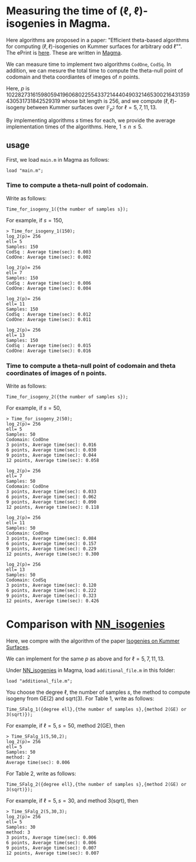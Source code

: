 # Measuring the time of $(\ell,\ell)$-isogenies in Magma.


Here algorithms are proposed in a paper: "Efficient theta-based algorithms for computing $(\ell,\ell)$-isogenies on Kummer surfaces for arbitrary odd $\ell$"". The ePrint is [here](https://eprint.iacr.org/2024/1519). 
These are written in [Magma](http://magma.maths.usyd.edu.au/magma/).


We can measure time to implement two algorithms $\mathtt{CodOne}$, $\mathtt{CodSq}$.
In addition, we can mesure the total time to compute the theta-null point of codomain and theta coordiantes of imeges of $n$ points.

Here, $p$ is 102282731615980594196068022554337214440490321465300216431359430531731842529319 whose bit length is 256, 
and we compute $(\ell,\ell)$-isogeny between Kummer surfaces over $\mathbb{F}_{p^2}$ for $\ell=5,7,11,13$.


By implementing algorithms $s$ times for each, we provide the average implementation times of the algorithms. Here, $1\le n\le 5$. 

## usage

First, we load ```main.m```  in Magma as follows:
```
load "main.m";
```

### Time to compute a theta-null point of codomain.

Write as follows:
```
Time_for_isogeny_1({the number of samples s});
```
For example, if $s=150$,  
```
> Time_for_isogeny_1(150);
log_2(p)= 256
ell= 5
Samples: 150
CodSq : Average time(sec): 0.003
CodOne: Average time(sec): 0.002

log_2(p)= 256
ell= 7
Samples: 150
CodSq : Average time(sec): 0.006
CodOne: Average time(sec): 0.004

log_2(p)= 256
ell= 11
Samples: 150
CodSq : Average time(sec): 0.012
CodOne: Average time(sec): 0.011

log_2(p)= 256
ell= 13
Samples: 150
CodSq : Average time(sec): 0.015
CodOne: Average time(sec): 0.016
```
### Time to compute a theta-null point of codomain and theta coordinates of images of n points.

Write as follows:
```
Time_for_isogeny_2({the number of samples s});
```

For example, if $s=50$, 
```
> Time_for_isogeny_2(50); 
log_2(p)= 256
ell= 5
Samples: 50
Codomain: CodOne
3 points, Average time(sec): 0.016
6 points, Average time(sec): 0.030
9 points, Average time(sec): 0.044
12 points, Average time(sec): 0.058

log_2(p)= 256
ell= 7
Samples: 50
Codomain: CodOne
3 points, Average time(sec): 0.033
6 points, Average time(sec): 0.062
9 points, Average time(sec): 0.090
12 points, Average time(sec): 0.118

log_2(p)= 256
ell= 11
Samples: 50
Codomain: CodOne
3 points, Average time(sec): 0.084
6 points, Average time(sec): 0.157
9 points, Average time(sec): 0.229
12 points, Average time(sec): 0.300

log_2(p)= 256
ell= 13
Samples: 50
Codomain: CodSq
3 points, Average time(sec): 0.120
6 points, Average time(sec): 0.222
9 points, Average time(sec): 0.323
12 points, Average time(sec): 0.426
```



# Comparison with  [NN_isogenies](https://github.com/mariascrs/NN_isogenies)

Here, we compre with the algorithm of the paper [Isogenies on Kummer Surfaces](https://arxiv.org/abs/2409.14819).

We can implement for the same $p$ as above and for $\ell=5,7,11,13$.

Under [NN_isogenies](https://github.com/mariascrs/NN_isogenies)  in Magma, load  ```additional_file.m``` in this folder: 
```
load "additional_file.m";
```

You choose the degree $\ell$, the number of samples $s$, the method to compute isogeny from GE(2) and sqrt(3).
For Table 1, write as follows: 

```
Time_SFalg_1({degree ell},{the number of samples s},{method 2(GE) or 3(sqrt)});
```
For example, if $\ell=5, s=50$, method 2(GE), then
```
> Time_SFalg_1(5,50,2);
log_2(p)= 256
ell= 5
Samples: 50
method: 2
Average time(sec): 0.006
```

For Table 2, write as follows: 
```
Time_SFalg_2({degree ell},{the number of samples s},{method 2(GE) or 3(sqrt)});
```

For example, if $\ell=5, s=30$, and method 3(sqrt), then

```
> Time_SFalg_2(5,30,3);
log_2(p)= 256
ell= 5
Samples: 30
method: 3
3 points, Average time(sec): 0.006
6 points, Average time(sec): 0.006
9 points, Average time(sec): 0.007
12 points, Average time(sec): 0.007
```
